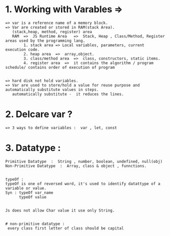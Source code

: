# 1. Working with Varables  =>  

    => var is a reference name of a memory block.
    => Var are created or stored in RAM(stack Area).     
       (stack,heap, method, register) area
       RAM  =>  JS Runtime Area   =>  Stack, Heap , Class/Method, Register areas used by the programming lang.
            1. stack area => Local variables, parameters, current execution code.
            2. heap area  =>  array,object.
            3. class/method area  =>  class, constructors, static items.
            4. register area  =>  it contains the algorithm / program schedule/ contains order of execution of program


    => hard disk not hold variables.
    => Var are used to store/hold a value for reuse purpose and automatically substitute values in steps.
       automatically substitute -  it reduces the lines.

    

# 2. Delcare var ?

    => 3 ways to define variables :  var , let, const








# 3. Datatype : 
    Primitive Datatype  :  String , number, boolean, undefined, null(obj)
    Non-Primitive Datatype  :  Array, class & object , funnctions.


    typeOf : 
    typeOf is one of reversed word, it's used to identify datattype of a variable or value.
    Syn : typeOf var_name
          typeOf value    


    Js does not allow Char value it use only String.


    # non-primitive datatype :
     every class first letter of class should be capital



        